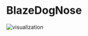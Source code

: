 # BlazeDogNose
![visualization](https://github.com/trumin3312/BlazeDogNose/assets/102565074/a4ba998c-db7d-4c6c-84e3-54f7b85ad00d)
